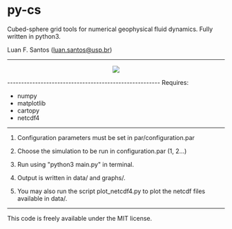 # py-cs
Cubed-sphere grid tools for numerical geophysical fluid dynamics.
Fully written in python3. 

Luan F. Santos
(luan.santos@usp.br)

-------------------------------------------------------
<p align="center">
  <img src = "../master/image/cubed_spheres.jpg">
</p>
-------------------------------------------------------
Requires:

- numpy
- matplotlib
- cartopy
- netcdf4

-------------------------------------------------------

1) Configuration parameters must be set in par/configuration.par

2) Choose the simulation to be run in configuration.par (1, 2...)

3) Run using "python3 main.py" in terminal. 

4) Output is written in data/ and graphs/. 

5) You may also run the script plot_netcdf4.py to plot the netcdf files available in data/.
 
----------------------------------------------------------

This code is freely available under the MIT license.
